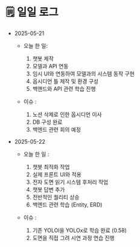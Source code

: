 # 🗒️ 일일 로그

- 2025-05-21

	- 오늘 한 일: 
	   1.  챗봇 제작
	   2.  모델과 API 연동
	   3.  임시 UI와 연동하여 모델과의 시스템 동작 구현
	   4.  옵시디언 틀 제작 및 환경 구성
	   5.  백앤드와 API 관련 학습 진행
	
	- 이슈 : 
	   1.  노션 삭제로 인한 옵시디언 이사
	   2.  DB 구성 완료
	   3.  백엔드 관련 회의 예정


- 2025-05-22

	- 오늘 한 일 :
	   1.  챗봇 최적화 작업
	   2.  실제 프론트 UI와 적용
	   3.  전자 도면 읽기 시스템 후처리 작업
	   4.  챗봇 답변 추가
	   5.  전반적인 퀄리티 상승
	   6.  백엔드 관련 학습 (Entity, ERD) 
	
	 - 이슈 :
	   1. 기존 YOLOl을 YOLOx로 학습 완료 (0.58)
	   2.  도면을 직접 그려 시연 과정 연습 진행
	